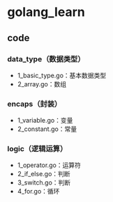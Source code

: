 # golang_learn

## code

### data_type（数据类型）
- 1_basic_type.go：基本数据类型
- 2_array.go：数组

### encaps（封装）
- 1_variable.go：变量
- 2_constant.go：常量

### logic（逻辑运算）
- 1_operator.go：运算符
- 2_if_else.go：判断
- 3_switch.go：判断
- 4_for.go：循环

